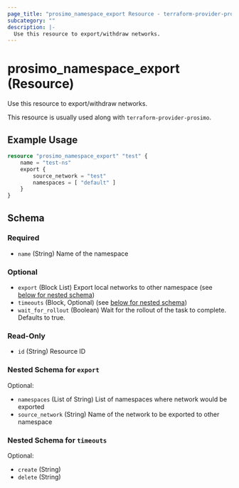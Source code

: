 ```yaml
---
page_title: "prosimo_namespace_export Resource - terraform-provider-prosimo"
subcategory: ""
description: |-
  Use this resource to export/withdraw networks.
---
```


# prosimo_namespace_export (Resource)

Use this resource to export/withdraw networks.

This resource is usually used along with `terraform-provider-prosimo`.



## Example Usage

```terraform
resource "prosimo_namespace_export" "test" {
    name = "test-ns"
    export {
        source_network = "test"
        namespaces = [ "default" ]
    }
}
```

<!-- schema generated by tfplugindocs -->
## Schema

### Required

- `name` (String) Name of the namespace

### Optional

- `export` (Block List) Export local networks to other namespace (see [below for nested schema](#nestedblock--export))
- `timeouts` (Block, Optional) (see [below for nested schema](#nestedblock--timeouts))
- `wait_for_rollout` (Boolean) Wait for the rollout of the task to complete. Defaults to true.

### Read-Only

- `id` (String) Resource ID

<a id="nestedblock--export"></a>
### Nested Schema for `export`

Optional:

- `namespaces` (List of String) List of namespaces where network would be exported
- `source_network` (String) Name of the network to be exported to other namespace


<a id="nestedblock--timeouts"></a>
### Nested Schema for `timeouts`

Optional:

- `create` (String)
- `delete` (String)
